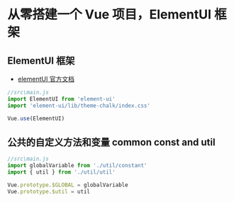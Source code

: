 # 从零搭建一个 Vue 项目，ElementUI 框架

## ElementUI 框架

- [elementUI 官方文档](https://element.eleme.cn/#/en-US/component/upload)

```js
//src\main.js
import ElementUI from 'element-ui'
import 'element-ui/lib/theme-chalk/index.css'

Vue.use(ElementUI)
```

## 公共的自定义方法和变量 common const and util

```js
//src\main.js
import globalVariable from './util/constant'
import { util } from './util/util'

Vue.prototype.$GLOBAL = globalVariable
Vue.prototype.$util = util
```
